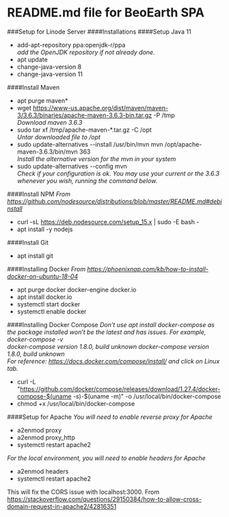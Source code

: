 # README.md file for BeoEarth SPA

###Setup for Linode Server
####Installations
####Setup Java 11
* add-apt-repository ppa:openjdk-r/ppa \
  _add the OpenJDK repository if not already done._
* apt update
* change-java-version 8
* change-java-version 11

####Install Maven
* apt purge maven*
* wget https://www-us.apache.org/dist/maven/maven-3/3.6.3/binaries/apache-maven-3.6.3-bin.tar.gz -P /tmp \
  _Download maven 3.6.3_  
* sudo tar xf /tmp/apache-maven-*.tar.gz -C /opt \
  _Untar downloaded file to /opt_
* sudo update-alternatives --install /usr/bin/mvn mvn /opt/apache-maven-3.6.3/bin/mvn 363 \
  _Install the alternative version for the mvn in your system_  
* sudo update-alternatives --config mvn \
  _Check if your configuration is ok. You may use your current or the 3.6.3 whenever you wish, running the command below._

####Install NPM
_From https://github.com/nodesource/distributions/blob/master/README.md#debinstall_
* curl -sL https://deb.nodesource.com/setup_15.x | sudo -E bash -
* apt install -y nodejs

####Install Git
* apt install git

####Installing Docker
_From https://phoenixnap.com/kb/how-to-install-docker-on-ubuntu-18-04_
* apt purge docker docker-engine docker.io
* apt install docker.io
* systemctl start docker
* systemctl enable docker

####Installing Docker Compose
_Don’t use apt install docker-compose as the package installed won’t be the latest and has issues. For example,
docker-compose -v_\
_docker-compose version 1.8.0, build unknown docker-compose version 1.8.0, build unknown_ \
_For reference: https://docs.docker.com/compose/install/ and click on Linux tab._
* curl -L "https://github.com/docker/compose/releases/download/1.27.4/docker-compose-$(uname -s)-$(uname -m)" -o /usr/local/bin/docker-compose
* chmod +x /usr/local/bin/docker-compose

####Setup for Apache
_You will need to enable reverse proxy for Apache_
* a2enmod proxy
* a2enmod proxy_http
* systemctl restart apache2

_For the local environment, you will need to enable headers for Apache_
* a2enmod headers
* systemctl restart apache2

This will fix the CORS issue with localhost:3000. From
https://stackoverflow.com/questions/29150384/how-to-allow-cross-domain-request-in-apache2/42816351

